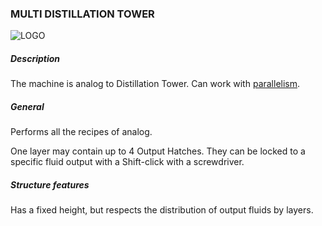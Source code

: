 ### MULTI DISTILLATION TOWER

![LOGO](https://cdn.discordapp.com/attachments/916393114166525974/916408486332608592/MDT.png)

##### Description

The machine is analog to Distillation Tower. Can work with [parallelism](/wiki/mechanics#parallelism).

##### General

Performs all the recipes of analog.

One layer may contain up to 4 Output Hatches. They can be locked to a specific fluid output with a Shift-click with a screwdriver.

##### Structure features

Has a fixed height, but respects the distribution of output fluids by layers.
